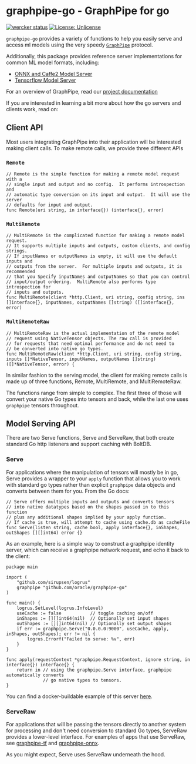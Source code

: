 # graphpipe-go - GraphPipe for go

[![wercker status](https://app.wercker.com/status/4c0651ec25ddf2f9a5c5cd6a3727265b/s/master "wercker status")](https://app.wercker.com/project/byKey/4c0651ec25ddf2f9a5c5cd6a3727265b) [![License: Unlicense](https://img.shields.io/badge/license-UPL-blue.svg)](https://opensource.org/licenses/UPL)

`graphpipe-go` provides a variety of functions to help you easily serve
and access ml models using the very speedy [`GraphPipe`](https://oracle.github.io/graphpipe/) protocol.

Additionally, this package provides reference server implementations
for common ML model formats, including:

* [ONNX and Caffe2 Model Server](https://github.com/oracle/graphpipe-go/tree/master/cmd/graphpipe-onnx)
* [Tensorflow Model Server](https://github.com/oracle/graphpipe-go/tree/master/cmd/graphpipe-tf)

For an overview of GraphPipe, read our [project documentation](https://oracle.github.io/graphpipe/)

If you are interested in learning a bit more about how the go servers and
clients work, read on:

## Client API
Most users integrating GraphPipe into their application will be interested
making client calls.  To make remote calls, we provide three different APIs

### `Remote`

```
// Remote is the simple function for making a remote model request with a
// single input and output and no config.  It performs introspection and
// automatic type conversion on its input and output.  It will use the server
// defaults for input and output.
func Remote(uri string, in interface{}) (interface{}, error)
```

### `MultiRemote`

```
// MultiRemote is the complicated function for making a remote model request.
// It supports multiple inputs and outputs, custom clients, and config strings.
// If inputNames or outputNames is empty, it will use the default inputs and
// outputs from the server.  For multiple inputs and outputs, it is recommended
// that you Specify inputNames and outputNames so that you can control
// input/output ordering.  MultiRemote also performs type introspection for
// inputs and outputs.
func MultiRemote(client *http.Client, uri string, config string, ins []interface{}, inputNames, outputNames []string) ([]interface{}, error)
```

### `MultiRemoteRaw`
```
// MultiRemoteRaw is the actual implementation of the remote model
// request using NativeTensor objects. The raw call is provided
// for requests that need optimal performance and do not need to
// be converted into native go types.
func MultiRemoteRaw(client *http.Client, uri string, config string, inputs []*NativeTensor, inputNames, outputNames []string) ([]*NativeTensor, error) {
```
In similar fashion to the serving model, the client for making remote
calls is made up of three functions, Remote, MultiRemote, and
MultiRemoteRaw.

The functions range from simple to complex. The first three of those will
convert your native Go types into tensors and back, while the last one uses
`graphpipe` tensors throughout.

## Model Serving API

There are two Serve functions, Serve and ServeRaw, that both create
standard Go http listeners and support caching with BoltDB.

### Serve

For applications where the manipulation of tensors will mostly be in go, Serve
provides a wrapper to your `apply` function that allows you to work with
standard go types rather than explicit `graphpipe` data objects and converts
between them for you. From the Go docs:

```
// Serve offers multiple inputs and outputs and converts tensors
// into native datatypes based on the shapes passed in to this function
// plus any additional shapes implied by your apply function.
// If cache is true, will attempt to cache using cache.db as cacheFile
func Serve(listen string, cache bool, apply interface{}, inShapes, outShapes [][]int64) error {}
```

As an example, here is a simple way to construct a graphpipe identity server,
which can receive a graphpipe network request, and echo it back to the client:

```
package main

import (
    "github.com/sirupsen/logrus"
    graphpipe "github.com/oracle/graphpipe-go"
)

func main() {
    logrus.SetLevel(logrus.InfoLevel)
    useCache := false           // toggle caching on/off
    inShapes := [][]int64(nil)  // Optionally set input shapes
    outShapes := [][]int64(nil) // Optionally set output shapes
    if err := graphpipe.Serve("0.0.0.0:9000", useCache, apply, inShapes, outShapes); err != nil {
        logrus.Errorf("Failed to serve: %v", err)
    }
}

func apply(requestContext *graphpipe.RequestContext, ignore string, in interface{}) interface{} {
    return in // using the graphpipe.Serve interface, graphpipe automatically converts
              // go native types to tensors.
}
```

You can find a docker-buildable example of this server [here](https://github.com/oracle/graphpipe-go/tree/master/cmd/graphpipe-echo).

### ServeRaw

For applications that will be passing the tensors directly to another system
for processing and don't need conversion to standard Go types, ServeRaw
provides a lower-level interface.  For examples of apps that use ServeRaw, see
[graphpipe-tf](https://github.com/oracle/graphpipe-go/tree/master/cmd/graphpipe-tf)
and
[graphpipe-onnx](https://github.com/oracle/graphpipe-go/tree/master/cmd/graphpipe-onnx).

As you might expect, Serve uses ServeRaw underneath the hood.
